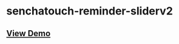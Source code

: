 senchatouch-reminder-sliderv2
=============================

 [View Demo](http://tomalex0.github.com/senchatouch-reminder-sliderv2)
-
